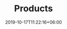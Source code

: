 ---
title: "Products"
date: 2019-10-17T11:22:16+06:00
draft: false
description : "this is a meta description"
---